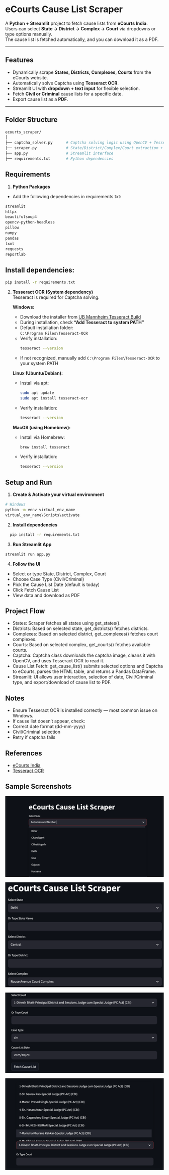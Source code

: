 # eCourts Cause List Scraper

A **Python + Streamlit** project to fetch cause lists from **eCourts India**.  
Users can select **State → District → Complex → Court** via dropdowns or type options manually.  
The cause list is fetched automatically, and you can download it as a PDF.

---

## Features

- Dynamically scrape **States, Districts, Complexes, Courts** from the eCourts website.
- Automatically solve Captcha using **Tesseract OCR**.
- Streamlit UI with **dropdown + text input** for flexible selection.
- Fetch **Civil or Criminal** cause lists for a specific date.
- Export cause list as a **PDF**.

---

##  Folder Structure
```bash
ecourts_scraper/
│
├── captcha_solver.py      # Captcha solving logic using OpenCV + Tesseract
├── scraper.py             # State/District/Complex/Court extraction + cause list fetch
├── app.py                 # Streamlit interface
├── requirements.txt       # Python dependencies

```
##  Requirements
1. **Python Packages**  
- Add the following dependencies in requirements.txt:
```bash
streamlit
httpx
beautifulsoup4
opencv-python-headless
pillow
numpy
pandas
lxml
requests
reportlab
```
## Install dependencies:
```bash
pip install -r requirements.txt
```
 2. **Tesseract OCR (System dependency)**  
   Tesseract is required for Captcha solving.

      **Windows:**  
       - Download the installer from [UB Mannheim Tesseract Build](https://github.com/UB-Mannheim/tesseract/wiki)  
       - During installation, check **“Add Tesseract to system PATH”**  
       - Default installation folder:  
         `C:\Program Files\Tesseract-OCR`  
       - Verify installation:  
         ```bash
         tesseract --version
         ```  
       - If not recognized, manually add `C:\Program Files\Tesseract-OCR` to your system PATH
    
      **Linux (Ubuntu/Debian):**  
       - Install via apt:  
         ```bash
         sudo apt update
         sudo apt install tesseract-ocr
         ```  
       - Verify installation:  
         ```bash
         tesseract --version
         ```
    
      **MacOS (using Homebrew):**  
       - Install via Homebrew:  
         ```bash
         brew install tesseract
         ```  
       - Verify installation:  
         ```bash
         tesseract --version
         ```



## Setup and Run

1. **Create & Activate your virtual environment**

```bash
# Windows
python -m venv virtual_env_name
virtual_env_name\Scripts\activate
```

2. **Install dependencies**

  ```bash
    pip install -r requirements.txt
  ```
3. **Run Streamlit App**
  ```bash
  streamlit run app.py
  ```


4. **Follow the UI**
   
  - Select or type State, District, Complex, Court
   - Choose Case Type (Civil/Criminal)
   - Pick the Cause List Date (default is today)
   - Click Fetch Cause List
   - View data and download as PDF

 ## Project Flow

- States: Scraper fetches all states using get_states().
- Districts: Based on selected state, get_districts() fetches districts.
- Complexes: Based on selected district, get_complexes() fetches court complexes.
- Courts: Based on selected complex, get_courts() fetches available courts.
- Captcha: Captcha class downloads the captcha image, cleans it with OpenCV, and uses Tesseract OCR to read it.
- Cause List Fetch: get_cause_list() submits selected options and Captcha to eCourts, parses the HTML table, and returns a Pandas DataFrame.
- Streamlit: UI allows user interaction, selection of date, Civil/Criminal type, and export/download of cause list to PDF.


## Notes

- Ensure Tesseract OCR is installed correctly — most common issue on Windows.
- If cause list doesn’t appear, check:
- Correct date format (dd-mm-yyyy)
- Civil/Criminal selection
- Retry if captcha fails

## References
- [eCourts India](https://services.ecourts.gov.in/)
- [Tesseract OCR](https://github.com/tesseract-ocr/tesseract)

## Sample Screenshots

![image Text](https://github.com/Mmm-29/eCourts-Scraper/blob/e0a484e22e1d9261e59ec16dded56abbce97b840/Screenshot%202025-10-20%20200552.png) 

![image Text](https://github.com/Mmm-29/eCourts-Scraper/blob/f5b8ab27b6b94b24542113423503aaa8b9e512fe/Screenshot%202025-10-20%20200634.png) 

![image Text](https://github.com/Mmm-29/eCourts-Scraper/blob/f5b8ab27b6b94b24542113423503aaa8b9e512fe/Screenshot%202025-10-20%20200713.png) 

![image Text](https://github.com/Mmm-29/eCourts-Scraper/blob/f5b8ab27b6b94b24542113423503aaa8b9e512fe/Screenshot%202025-10-20%20200702.png) 






